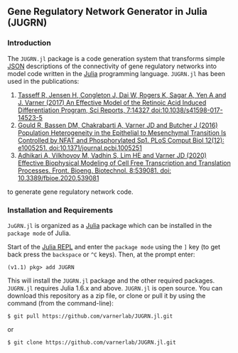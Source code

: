 ## Gene Regulatory Network Generator in Julia (JUGRN)

### Introduction ###
The ``JUGRN.jl`` package is a code generation system that transforms simple [JSON](https://www.json.org/json-en.html) descriptions of the connectivity of gene regulatory networks into model code written in the [Julia](http://julialang.org) programming language. ``JUGRN.jl`` has been used in the publications:

1. [Tasseff R, Jensen H, Congleton J, Dai W, Rogers K, Sagar A, Yen A and J. Varner (2017) An Effective Model of the Retinoic Acid Induced Differentiation Program, Sci Reports, 7:14327 doi:10.1038/s41598-017-14523-5](https://www.nature.com/articles/s41598-017-14523-5)
2. [Gould R, Bassen DM, Chakrabarti A, Varner JD and Butcher J (2016) Population Heterogeneity in the Epithelial to Mesenchymal Transition Is Controlled by NFAT and Phosphorylated Sp1. PLoS Comput Biol 12(12): e1005251. doi:10.1371/journal.pcbi.1005251](http://journals.plos.org/ploscompbiol/article?id=10.1371/journal.pcbi.1005251)
3. [Adhikari A, Vilkhovoy M, Vadhin S, Lim HE and Varner JD (2020) Effective Biophysical Modeling of Cell Free Transcription and Translation Processes. Front. Bioeng. Biotechnol. 8:539081. doi: 10.3389/fbioe.2020.539081](https://www.frontiersin.org/articles/10.3389/fbioe.2020.539081/full)

to generate gene regulatory network code.

### Installation and Requirements
``JuGRN.jl`` is organized as a [Julia](http://julialang.org) package which 
can be installed in the ``package mode`` of Julia.

Start of the [Julia REPL](https://docs.julialang.org/en/v1/stdlib/REPL/index.html) and enter the ``package mode`` using the ``]`` key (to get back press the ``backspace`` or ``^C`` keys). Then, at the prompt enter:

    (v1.1) pkg> add JUGRN

This will install the ``JUGRN.jl`` package and the other required packages. ``JUGRN.jl`` requires Julia 1.6.x and above.
``JUGRN.jl`` is open source. You can download this repository as a zip file, or clone or pull it by using the command (from the command-line):

	$ git pull https://github.com/varnerlab/JUGRN.jl.git

or

	$ git clone https://github.com/varnerlab/JUGRN.jl.git
